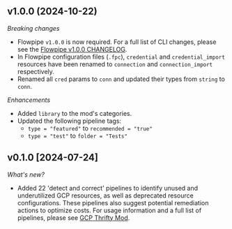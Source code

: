 ## v1.0.0 (2024-10-22)

_Breaking changes_

- Flowpipe `v1.0.0` is now required. For a full list of CLI changes, please see the [Flowpipe v1.0.0 CHANGELOG](https://flowpipe.io/changelog/flowpipe-cli-v1-0-0).
- In Flowpipe configuration files (`.fpc`), `credential` and `credential_import` resources have been renamed to `connection` and `connection_import` respectively.
- Renamed all `cred` params to `conn` and updated their types from `string` to `conn`.

_Enhancements_

- Added `library` to the mod's categories.
- Updated the following pipeline tags:
  - `type = "featured"` to `recommended = "true"`
  - `type = "test"` to `folder = "Tests"`

## v0.1.0 [2024-07-24]

_What's new?_

- Added 22 'detect and correct' pipelines to identify unused and underutilized GCP resources, as well as deprecated resource configurations. These pipelines also suggest potential remediation actions to optimize costs. For usage information and a full list of pipelines, please see [GCP Thrifty Mod](https://hub.flowpipe.io/mods/turbot/gcp_thrifty).